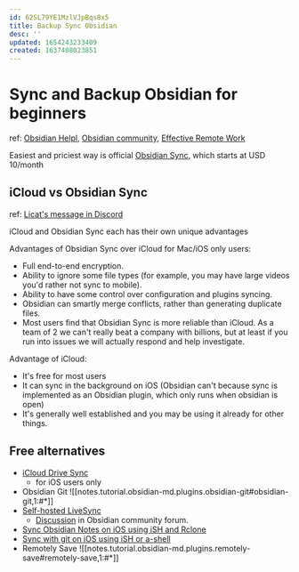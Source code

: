 ```yaml
---
id: 62SL79YE1MzlVJpBqs8x5
title: Backup Sync Obsidian
desc: ''
updated: 1654243233409
created: 1637408023851
---
```

# Sync and Backup Obsidian for beginners

ref: [Obsidian Helpl](https://help.obsidian.md/Obsidian/iOS+app), [Obsidian community](https://forum.obsidian.md/t/backup-obsidian-for-beginners/12267/12), [Effective Remote Work](https://effectiveremotework.com/2020/09/obsidian-sync-your-vaults-with-git-github/)

Easiest and priciest way is official [Obsidian Sync](https://obsidian.md/sync), which starts at USD 10/month

## iCloud vs Obsidian Sync
ref: [Licat's message in Discord](https://discord.com/channels/686053708261228577/900870622631063552/955855103015919657)

iCloud and Obsidian Sync each has their own unique advantages

Advantages of Obsidian Sync over iCloud for Mac/iOS only users:
- Full end-to-end encryption.
- Ability to ignore some file types (for example, you may have large videos you'd rather not sync to mobile).
- Ability to have some control over configuration and plugins syncing.
- Obsidian can smartly merge conflicts, rather than generating duplicate files.
- Most users find that Obsidian Sync is more reliable than iCloud. As a team of 2 we can't really beat a company with billions, but at least if you run into issues we will actually respond and help investigate.

Advantage of iCloud:
- It's free for most users
- It can sync in the background on iOS (Obsidian can't because sync is implemented as an Obsidian plugin, which only runs when obsidian is open)
- It's generally well established and you may be using it already for other things.

## Free alternatives

- [iCloud Drive Sync](https://help.obsidian.md/Obsidian/iOS+app#iCloud%20Drive%20Sync)
  - for iOS users only
- Obsidian Git ![[notes.tutorial.obsidian-md.plugins.obsidian-git#obsidian-git,1:#*]]
- [Self-hosted LiveSync](https://github.com/vrtmrz/obsidian-livesync)
  - [Discussion](https://forum.obsidian.md/t/self-hosted-livesync-ex-obsidian-livesync-released/26673) in Obsidian community forum.
- [Sync Obsidian Notes on iOS using iSH and Rclone](https://gist.github.com/agmm/ea97a3c2b5bf713567aad89672116e12)
- [Sync with git on iOS using iSH or a-shell](https://forum.obsidian.md/t/mobile-sync-with-git-on-ios-for-free-using-ish/)
- Remotely Save ![[notes.tutorial.obsidian-md.plugins.remotely-save#remotely-save,1:#*]]